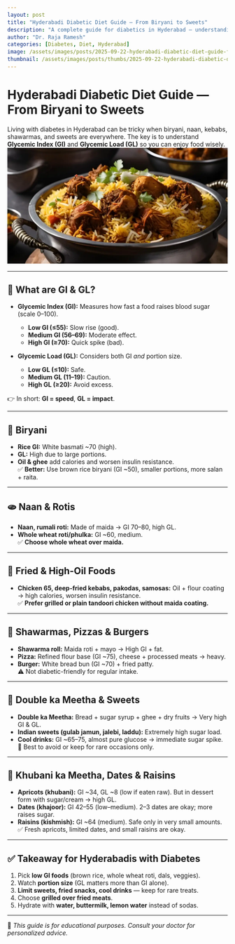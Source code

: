 ```yaml
---
layout: post
title: "Hyderabadi Diabetic Diet Guide — From Biryani to Sweets"
description: "A complete guide for diabetics in Hyderabad — understanding Glycemic Index (GI) & Glycemic Load (GL), and how popular foods like biryani, naan, Chicken 65, shawarmas, pizzas, burgers, and traditional desserts like Double ka Meetha & Khubani ka Meetha affect blood sugar."
author: "Dr. Raja Ramesh"
categories: [Diabetes, Diet, Hyderabad]
image: /assets/images/posts/2025-09-22-hyderabadi-diabetic-diet-guide-from-biryani-to-sweets.webp
thumbnail: /assets/images/posts/thumbs/2025-09-22-hyderabadi-diabetic-diet-guide-from-biryani-to-sweets.webp
---
```


# Hyderabadi Diabetic Diet Guide — From Biryani to Sweets

Living with diabetes in Hyderabad can be tricky when biryani, naan, kebabs, shawarmas, and sweets are everywhere. The key is to understand **Glycemic Index (GI)** and **Glycemic Load (GL)** so you can enjoy food wisely.  
![Hyderabadi Diabetic Diet — From Biryani to Sweets](/assets/images/posts/2025-09-22-hyderabadi-diabetic-diet-guide-from-biryani-to-sweets.webp)

---

## 📌 What are GI & GL?

- **Glycemic Index (GI):** Measures how fast a food raises blood sugar (scale 0–100).  
  - **Low GI (≤55):** Slow rise (good).  
  - **Medium GI (56–69):** Moderate effect.  
  - **High GI (≥70):** Quick spike (bad).  

- **Glycemic Load (GL):** Considers both GI *and* portion size.  
  - **Low GL (≤10):** Safe.  
  - **Medium GL (11–19):** Caution.  
  - **High GL (≥20):** Avoid excess.  

👉 In short: **GI = speed**, **GL = impact**.

---

## 🍛 Biryani  
- **Rice GI:** White basmati ~70 (high).  
- **GL:** High due to large portions.  
- **Oil & ghee** add calories and worsen insulin resistance.  
✅ **Better:** Use brown rice biryani (GI ~50), smaller portions, more salan + raita.  

---

## 🫓 Naan & Rotis  
- **Naan, rumali roti:** Made of maida → GI 70–80, high GL.  
- **Whole wheat roti/phulka:** GI ~60, medium.  
✅ **Choose whole wheat over maida.**  

---

## 🍗 Fried & High-Oil Foods  
- **Chicken 65, deep-fried kebabs, pakodas, samosas:** Oil + flour coating → high calories, worsen insulin resistance.  
✅ **Prefer grilled or plain tandoori chicken without maida coating.**  

---

## 🌯 Shawarmas, Pizzas & Burgers  
- **Shawarma roll:** Maida roti + mayo → High GI + fat.  
- **Pizza:** Refined flour base (GI ~75), cheese + processed meats → heavy.  
- **Burger:** White bread bun (GI ~70) + fried patty.  
⚠️ Not diabetic-friendly for regular intake.  

---

## 🍮 Double ka Meetha & Sweets  
- **Double ka Meetha:** Bread + sugar syrup + ghee + dry fruits → Very high GI & GL.  
- **Indian sweets (gulab jamun, jalebi, laddu):** Extremely high sugar load.  
- **Cool drinks:** GI ~65–75, almost pure glucose → immediate sugar spike.  
🚫 Best to avoid or keep for rare occasions only.  

---

## 🍑 Khubani ka Meetha, Dates & Raisins  
- **Apricots (khubani):** GI ~34, GL ~8 (low if eaten raw). But in dessert form with sugar/cream → high GL.  
- **Dates (khajoor):** GI 42–55 (low–medium). 2–3 dates are okay; more raises sugar.  
- **Raisins (kishmish):** GI ~64 (medium). Safe only in very small amounts.  
✅ Fresh apricots, limited dates, and small raisins are okay.  

---

## ✅ Takeaway for Hyderabadis with Diabetes
1. Pick **low GI foods** (brown rice, whole wheat roti, dals, veggies).  
2. Watch **portion size** (GL matters more than GI alone).  
3. **Limit sweets, fried snacks, cool drinks** — keep for rare treats.  
4. Choose **grilled over fried meats**.  
5. Hydrate with **water, buttermilk, lemon water** instead of sodas.  

---

📌 *This guide is for educational purposes. Consult your doctor for personalized advice.*
